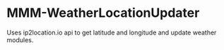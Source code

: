 # MMM-WeatherLocationUpdater
Uses ip2location.io api to get latitude and longitude and update weather modules.
